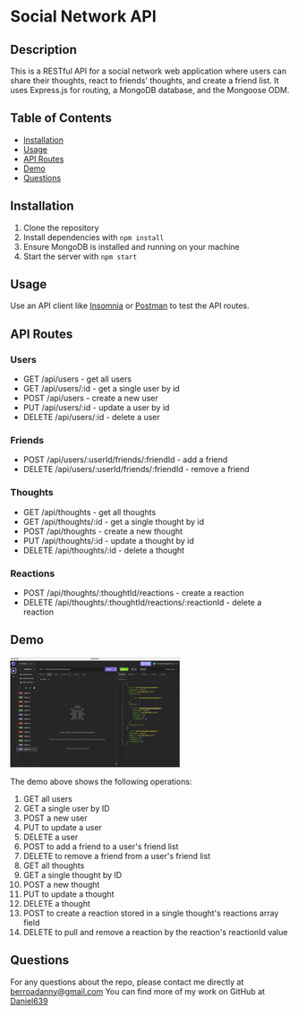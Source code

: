# Social Network API

## Description

This is a RESTful API for a social network web application where users can share their thoughts, react to friends' thoughts, and create a friend list. It uses Express.js for routing, a MongoDB database, and the Mongoose ODM.

## Table of Contents

- [Installation](#installation)
- [Usage](#usage)
- [API Routes](#api-routes)
- [Demo](#demo)
- [Questions](#questions)

## Installation

1. Clone the repository
2. Install dependencies with `npm install`
3. Ensure MongoDB is installed and running on your machine
4. Start the server with `npm start`

## Usage

Use an API client like [Insomnia](https://insomnia.rest/) or [Postman](https://www.postman.com/) to test the API routes.

## API Routes

### Users

- GET /api/users - get all users
- GET /api/users/:id - get a single user by id
- POST /api/users - create a new user
- PUT /api/users/:id - update a user by id
- DELETE /api/users/:id - delete a user

### Friends

- POST /api/users/:userId/friends/:friendId - add a friend
- DELETE /api/users/:userId/friends/:friendId - remove a friend

### Thoughts

- GET /api/thoughts - get all thoughts
- GET /api/thoughts/:id - get a single thought by id
- POST /api/thoughts - create a new thought
- PUT /api/thoughts/:id - update a thought by id
- DELETE /api/thoughts/:id - delete a thought

### Reactions

- POST /api/thoughts/:thoughtId/reactions - create a reaction
- DELETE /api/thoughts/:thoughtId/reactions/:reactionId - delete a reaction

## Demo

![API Routes Demo](./Gif/Demo.gif)

The demo above shows the following operations:

1. GET all users
2. GET a single user by ID
3. POST a new user
4. PUT to update a user
5. DELETE a user
6. POST to add a friend to a user's friend list
7. DELETE to remove a friend from a user's friend list
8. GET all thoughts
9. GET a single thought by ID
10. POST a new thought
11. PUT to update a thought
12. DELETE a thought
13. POST to create a reaction stored in a single thought's reactions array field
14. DELETE to pull and remove a reaction by the reaction's reactionId value

## Questions

For any questions about the repo, please contact me directly at [berroadanny@gmail.com](mailto:berroadanny@gmail.com)
You can find more of my work on GitHub at [Daniel639](https://github.com/daniel639)